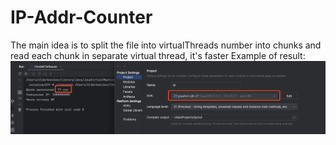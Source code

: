 # IP-Addr-Counter

The main idea is to split the file into virtualThreads number into chunks 
and read each chunk in separate virtual thread, it's faster
Example of result: 
![img.png](img.png)